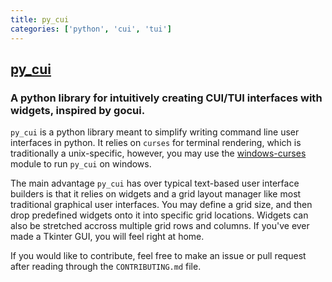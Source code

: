 ```yaml
---
title: py_cui
categories: ['python', 'cui', 'tui']
---
```

## [py_cui](https://github.com/jwlodek/py_cui)

### A python library for intuitively creating CUI/TUI interfaces with widgets, inspired by gocui.


`py_cui` is a python library meant to simplify writing command line user interfaces in python. It relies on `curses` for terminal rendering, which is traditionally a unix-specific, however, you may use the [windows-curses](https://github.com/zephyrproject-rtos/windows-curses) module to run `py_cui` on windows.

The main advantage `py_cui` has over typical text-based user interface builders is that it relies on widgets and a grid layout manager like most traditional graphical user interfaces. You may define a grid size, and then drop predefined widgets onto it into specific grid locations. Widgets can also be stretched accross multiple grid rows and columns. If you've ever made a Tkinter GUI, you will feel right at home.

If you would like to contribute, feel free to make an issue or pull request after reading through the `CONTRIBUTING.md` file.
